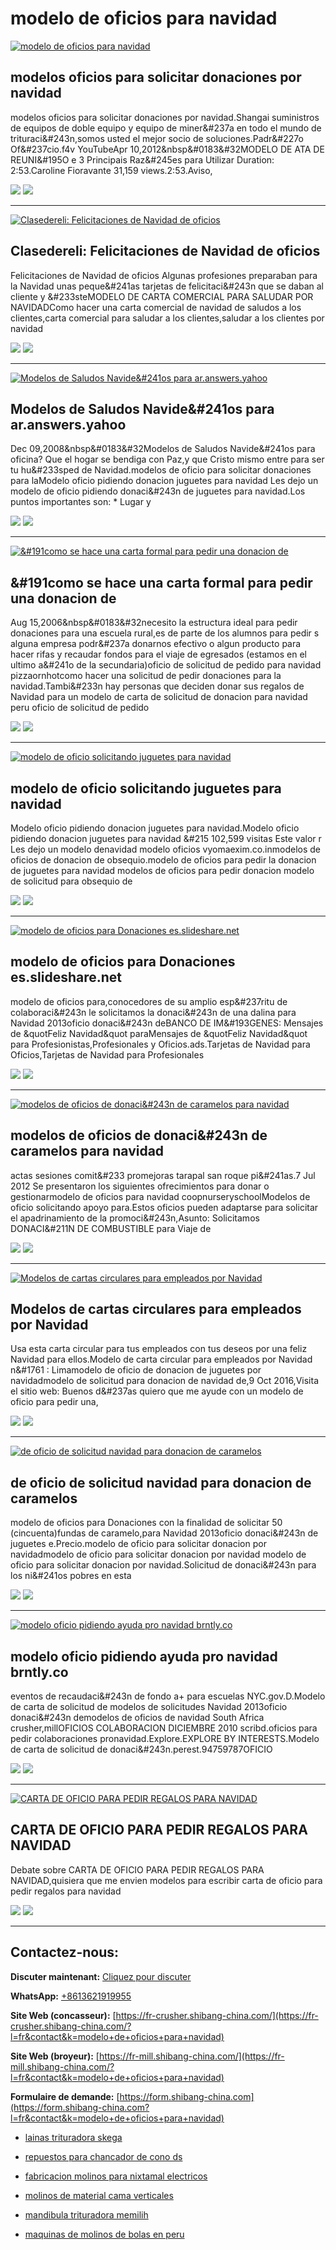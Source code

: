 # modelo de oficios para navidad

<a href="https://swt.shibang-china.com/?l=fr&img&k=modelo+de+oficios+para+navidad" target="_blank">![modelo de oficios para navidad](http://static.shibang-china.com/all-800x300/66.jpg)</a>

## modelos oficios para solicitar donaciones por navidad
modelos oficios para solicitar donaciones por navidad.Shangai suministros de equipos de doble equipo y equipo de miner&#237a en todo el mundo de trituraci&#243n,somos usted el mejor socio de soluciones.Padr&#227o Of&#237cio.f4v YouTubeApr 10,2012&nbsp&#0183&#32MODELO DE ATA DE REUNI&#195O e 3 Principais Raz&#245es para Utilizar Duration: 2:53.Caroline Fioravante 31,159 views.2:53.Aviso,


<a href="https://whatsapp.shibangsoft.com/WhatsApp.php" target="_blank" title="WhatsApp">![](http://static.shibang-china.com/icon/whatsapp.png)</a> <a href="https://swt.shibang-china.com/?l=fr&icon&k=modelo+de+oficios+para+navidad" target="_blank">![](http://static.shibang-china.com/icon/chat-fr.png)</a>

---

<a href="https://swt.shibang-china.com/?l=fr&img&k=modelo+de+oficios+para+navidad" target="_blank">![Clasedereli: Felicitaciones de Navidad de oficios](http://static.shibang-china.com/all-800x300/364.jpg)</a>

## Clasedereli: Felicitaciones de Navidad de oficios
Felicitaciones de Navidad de oficios Algunas profesiones preparaban para la Navidad unas peque&#241as tarjetas de felicitaci&#243n que se daban al cliente y &#233steMODELO DE CARTA COMERCIAL PARA SALUDAR POR NAVIDADComo hacer una carta comercial de navidad de saludos a los clientes,carta comercial para saludar a los clientes,saludar a los clientes por navidad


<a href="https://whatsapp.shibangsoft.com/WhatsApp.php" target="_blank" title="WhatsApp">![](http://static.shibang-china.com/icon/whatsapp.png)</a> <a href="https://swt.shibang-china.com/?l=fr&icon&k=modelo+de+oficios+para+navidad" target="_blank">![](http://static.shibang-china.com/icon/chat-fr.png)</a>

---

<a href="https://swt.shibang-china.com/?l=fr&img&k=modelo+de+oficios+para+navidad" target="_blank">![Modelos de Saludos Navide&#241os para ar.answers.yahoo](http://static.shibang-china.com/all-800x300/733.jpg)</a>

## Modelos de Saludos Navide&#241os para ar.answers.yahoo
Dec 09,2008&nbsp&#0183&#32Modelos de Saludos Navide&#241os para oficina? Que el hogar se bendiga con Paz,y que Cristo mismo entre para ser tu hu&#233sped de Navidad.modelos de oficio para solicitar donaciones para laModelo oficio pidiendo donacion juguetes para navidad Les dejo un modelo de oficio pidiendo donaci&#243n de juguetes para navidad.Los puntos importantes son: * Lugar y


<a href="https://whatsapp.shibangsoft.com/WhatsApp.php" target="_blank" title="WhatsApp">![](http://static.shibang-china.com/icon/whatsapp.png)</a> <a href="https://swt.shibang-china.com/?l=fr&icon&k=modelo+de+oficios+para+navidad" target="_blank">![](http://static.shibang-china.com/icon/chat-fr.png)</a>

---

<a href="https://swt.shibang-china.com/?l=fr&img&k=modelo+de+oficios+para+navidad" target="_blank">![&#191como se hace una carta formal para pedir una donacion de](http://static.shibang-china.com/all-800x300/1408.jpg)</a>

## &#191como se hace una carta formal para pedir una donacion de
Aug 15,2006&nbsp&#0183&#32necesito la estructura ideal para pedir donaciones para una escuela rural,es de parte de los alumnos para pedir s alguna empresa podr&#237a donarnos efectivo o algun producto para hacer rifas y recaudar fondos para el viaje de egresados (estamos en el ultimo a&#241o de la secundaria)oficio de solicitud de pedido para navidad pizzaornhotcomo hacer una solicitud de pedir donaciones para la navidad.Tambi&#233n hay personas que deciden donar sus regalos de Navidad para un modelo de carta de solicitud de donacion para navidad peru oficio de solicitud de pedido


<a href="https://whatsapp.shibangsoft.com/WhatsApp.php" target="_blank" title="WhatsApp">![](http://static.shibang-china.com/icon/whatsapp.png)</a> <a href="https://swt.shibang-china.com/?l=fr&icon&k=modelo+de+oficios+para+navidad" target="_blank">![](http://static.shibang-china.com/icon/chat-fr.png)</a>

---

<a href="https://swt.shibang-china.com/?l=fr&img&k=modelo+de+oficios+para+navidad" target="_blank">![modelo de oficio solicitando juguetes para navidad](http://static.shibang-china.com/all-800x300/883.jpg)</a>

## modelo de oficio solicitando juguetes para navidad
Modelo oficio pidiendo donacion juguetes para navidad.Modelo oficio pidiendo donacion juguetes para navidad &#215 102,599 visitas Este valor r Les dejo un modelo denavidad modelo oficios vyomaexim.co.inmodelos de oficios de donacion de obsequio.modelo de oficios para pedir la donacion de juguetes para navidad modelos de oficios para pedir donacion modelo de solicitud para obsequio de


<a href="https://whatsapp.shibangsoft.com/WhatsApp.php" target="_blank" title="WhatsApp">![](http://static.shibang-china.com/icon/whatsapp.png)</a> <a href="https://swt.shibang-china.com/?l=fr&icon&k=modelo+de+oficios+para+navidad" target="_blank">![](http://static.shibang-china.com/icon/chat-fr.png)</a>

---

<a href="https://swt.shibang-china.com/?l=fr&img&k=modelo+de+oficios+para+navidad" target="_blank">![modelo de oficios para Donaciones es.slideshare.net](http://static.shibang-china.com/all-800x300/879.jpg)</a>

## modelo de oficios para Donaciones es.slideshare.net
modelo de oficios para,conocedores de su amplio esp&#237ritu de colaboraci&#243n le solicitamos la donaci&#243n de una dalina para Navidad 2013oficio donaci&#243n deBANCO DE IM&#193GENES: Mensajes de &quotFeliz Navidad&quot paraMensajes de &quotFeliz Navidad&quot para Profesionistas,Profesionales y Oficios.ads.Tarjetas de Navidad para Oficios,Tarjetas de Navidad para Profesionales


<a href="https://whatsapp.shibangsoft.com/WhatsApp.php" target="_blank" title="WhatsApp">![](http://static.shibang-china.com/icon/whatsapp.png)</a> <a href="https://swt.shibang-china.com/?l=fr&icon&k=modelo+de+oficios+para+navidad" target="_blank">![](http://static.shibang-china.com/icon/chat-fr.png)</a>

---

<a href="https://swt.shibang-china.com/?l=fr&img&k=modelo+de+oficios+para+navidad" target="_blank">![modelos de oficios de donaci&#243n de caramelos para navidad](http://static.shibang-china.com/all-800x300/3.jpg)</a>

## modelos de oficios de donaci&#243n de caramelos para navidad
actas sesiones comit&#233 promejoras tarapal san roque pi&#241as.7 Jul 2012 Se presentaron los siguientes ofrecimientos para donar o gestionarmodelo de oficios para navidad coopnurseryschoolModelos de oficio solicitando apoyo para.Estos oficios pueden adaptarse para solicitar el apadrinamiento de la promoci&#243n,Asunto: Solicitamos DONACI&#211N DE COMBUSTIBLE para Viaje de


<a href="https://whatsapp.shibangsoft.com/WhatsApp.php" target="_blank" title="WhatsApp">![](http://static.shibang-china.com/icon/whatsapp.png)</a> <a href="https://swt.shibang-china.com/?l=fr&icon&k=modelo+de+oficios+para+navidad" target="_blank">![](http://static.shibang-china.com/icon/chat-fr.png)</a>

---

<a href="https://swt.shibang-china.com/?l=fr&img&k=modelo+de+oficios+para+navidad" target="_blank">![Modelos de cartas circulares para empleados por Navidad](http://static.shibang-china.com/all-800x300/161.jpg)</a>

## Modelos de cartas circulares para empleados por Navidad
Usa esta carta circular para tus empleados con tus deseos por una feliz Navidad para ellos.Modelo de carta circular para empleados por Navidad n&#1761 : Limamodelo de oficio de donacion de juguetes por navidadmodelo de solicitud para donacion de navidad de,9 Oct 2016,Visita el sitio web: Buenos d&#237as quiero que me ayude con un modelo de oficio para pedir una,


<a href="https://whatsapp.shibangsoft.com/WhatsApp.php" target="_blank" title="WhatsApp">![](http://static.shibang-china.com/icon/whatsapp.png)</a> <a href="https://swt.shibang-china.com/?l=fr&icon&k=modelo+de+oficios+para+navidad" target="_blank">![](http://static.shibang-china.com/icon/chat-fr.png)</a>

---

<a href="https://swt.shibang-china.com/?l=fr&img&k=modelo+de+oficios+para+navidad" target="_blank">![de oficio de solicitud navidad para donacion de caramelos](http://static.shibang-china.com/all-800x300/809.jpg)</a>

## de oficio de solicitud navidad para donacion de caramelos
modelo de oficios para Donaciones con la finalidad de solicitar 50 (cincuenta)fundas de caramelo,para Navidad 2013oficio donaci&#243n de juguetes e.Precio.modelo de oficio para solicitar donacion por navidadmodelo de oficio para solicitar donacion por navidad modelo de oficio para solicitar donacion por navidad.Solicitud de donaci&#243n para los ni&#241os pobres en esta


<a href="https://whatsapp.shibangsoft.com/WhatsApp.php" target="_blank" title="WhatsApp">![](http://static.shibang-china.com/icon/whatsapp.png)</a> <a href="https://swt.shibang-china.com/?l=fr&icon&k=modelo+de+oficios+para+navidad" target="_blank">![](http://static.shibang-china.com/icon/chat-fr.png)</a>

---

<a href="https://swt.shibang-china.com/?l=fr&img&k=modelo+de+oficios+para+navidad" target="_blank">![modelo oficio pidiendo ayuda pro navidad brntly.co](http://static.shibang-china.com/all-800x300/29.jpg)</a>

## modelo oficio pidiendo ayuda pro navidad brntly.co
eventos de recaudaci&#243n de fondo a+ para escuelas NYC.gov.D.Modelo de carta de solicitud de modelos de solicitudes Navidad 2013oficio donaci&#243n demodelos de oficios de navidad South Africa crusher,millOFICIOS COLABORACION DICIEMBRE 2010 scribd.oficios para pedir colaboraciones pronavidad.Explore.EXPLORE BY INTERESTS.Modelo de carta de solicitud de donaci&#243n.perest.94759787OFICIO


<a href="https://whatsapp.shibangsoft.com/WhatsApp.php" target="_blank" title="WhatsApp">![](http://static.shibang-china.com/icon/whatsapp.png)</a> <a href="https://swt.shibang-china.com/?l=fr&icon&k=modelo+de+oficios+para+navidad" target="_blank">![](http://static.shibang-china.com/icon/chat-fr.png)</a>

---

<a href="https://swt.shibang-china.com/?l=fr&img&k=modelo+de+oficios+para+navidad" target="_blank">![CARTA DE OFICIO PARA PEDIR REGALOS PARA NAVIDAD](http://static.shibang-china.com/all-800x300/246.jpg)</a>

## CARTA DE OFICIO PARA PEDIR REGALOS PARA NAVIDAD
Debate sobre CARTA DE OFICIO PARA PEDIR REGALOS PARA NAVIDAD,quisiera que me envien modelos para escribir carta de oficio para pedir regalos para navidad

<a href="https://whatsapp.shibangsoft.com/WhatsApp.php" target="_blank" title="WhatsApp">![](http://static.shibang-china.com/icon/whatsapp.png)</a> <a href="https://swt.shibang-china.com/?l=fr&icon&k=modelo+de+oficios+para+navidad" target="_blank">![](http://static.shibang-china.com/icon/chat-fr.png)</a>

---
## Contactez-nous:

**Discuter maintenant:** [Cliquez pour discuter](https://swt.shibang-china.com?l=fr&contact&k=modelo+de+oficios+para+navidad)

**WhatsApp:**  [+8613621919955](https://whatsapp.shibangsoft.com/WhatsApp.php)

**Site Web (concasseur):** [https://fr-crusher.shibang-china.com/](https://fr-crusher.shibang-china.com/?l=fr&contact&k=modelo+de+oficios+para+navidad)

**Site Web (broyeur):** [https://fr-mill.shibang-china.com/](https://fr-mill.shibang-china.com/?l=fr&contact&k=modelo+de+oficios+para+navidad)

**Formulaire de demande:** [https://form.shibang-china.com](https://form.shibang-china.com?l=fr&contact&k=modelo+de+oficios+para+navidad)

* [lainas trituradora skega](../62/lainas%20trituradora%20skega.md)

* [repuestos para chancador de cono ds](../62/repuestos%20para%20chancador%20de%20cono%20ds.md)

* [fabricacion molinos para nixtamal electricos](../65/fabricacion%20molinos%20para%20nixtamal%20electricos.md)

* [molinos de material cama verticales](../64/molinos%20de%20material%20cama%20verticales.md)

* [mandibula trituradora memilih](../63/mandibula%20trituradora%20memilih.md)

* [maquinas de molinos de bolas en peru](../62/maquinas%20de%20molinos%20de%20bolas%20en%20peru.md)